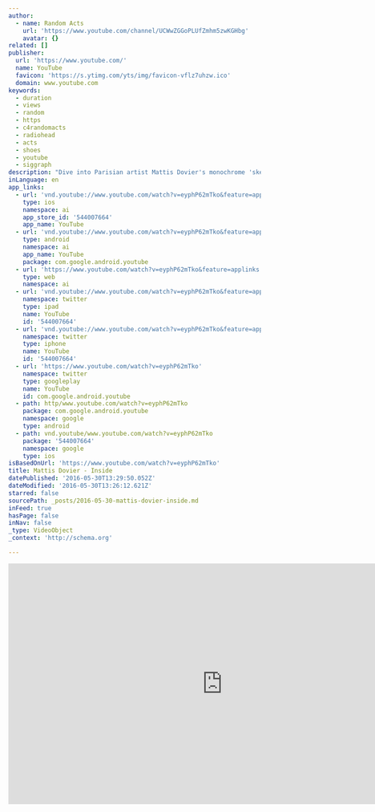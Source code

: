 ```yaml
---
author:
  - name: Random Acts
    url: 'https://www.youtube.com/channel/UCWwZGGoPLUfZmhm5zwKGHbg'
    avatar: {}
related: []
publisher:
  url: 'https://www.youtube.com/'
  name: YouTube
  favicon: 'https://s.ytimg.com/yts/img/favicon-vflz7uhzw.ico'
  domain: www.youtube.com
keywords:
  - duration
  - views
  - random
  - https
  - c4randomacts
  - radiohead
  - acts
  - shoes
  - youtube
  - siggraph
description: "Dive into Parisian artist Mattis Dovier's monochrome 'sketch' animation detailing the end of humanity as we know it, commissioned in collaboration with It's Nice That. WATCH: http://randomacts.channel4.com/ FOLLOW: https://twitter.com/C4RandomActs LIKE: https://www.facebook.com/C4RandomActs/ SUBSCRIBE: https://www.youtube.com/c/RandomActsC4"
inLanguage: en
app_links:
  - url: 'vnd.youtube://www.youtube.com/watch?v=eyphP62mTko&feature=applinks'
    type: ios
    namespace: ai
    app_store_id: '544007664'
    app_name: YouTube
  - url: 'vnd.youtube://www.youtube.com/watch?v=eyphP62mTko&feature=applinks'
    type: android
    namespace: ai
    app_name: YouTube
    package: com.google.android.youtube
  - url: 'https://www.youtube.com/watch?v=eyphP62mTko&feature=applinks'
    type: web
    namespace: ai
  - url: 'vnd.youtube://www.youtube.com/watch?v=eyphP62mTko&feature=applinks'
    namespace: twitter
    type: ipad
    name: YouTube
    id: '544007664'
  - url: 'vnd.youtube://www.youtube.com/watch?v=eyphP62mTko&feature=applinks'
    namespace: twitter
    type: iphone
    name: YouTube
    id: '544007664'
  - url: 'https://www.youtube.com/watch?v=eyphP62mTko'
    namespace: twitter
    type: googleplay
    name: YouTube
    id: com.google.android.youtube
  - path: http/www.youtube.com/watch?v=eyphP62mTko
    package: com.google.android.youtube
    namespace: google
    type: android
  - path: vnd.youtube/www.youtube.com/watch?v=eyphP62mTko
    package: '544007664'
    namespace: google
    type: ios
isBasedOnUrl: 'https://www.youtube.com/watch?v=eyphP62mTko'
title: Mattis Dovier - Inside
datePublished: '2016-05-30T13:29:50.052Z'
dateModified: '2016-05-30T13:26:12.621Z'
starred: false
sourcePath: _posts/2016-05-30-mattis-dovier-inside.md
inFeed: true
hasPage: false
inNav: false
_type: VideoObject
_context: 'http://schema.org'

---
```

<iframe src="https://cdn.embedly.com/widgets/media.html?src=https%3A%2F%2Fwww.youtube.com%2Fembed%2FeyphP62mTko%3Ffeature%3Doembed&amp;url=http%3A%2F%2Fwww.youtube.com%2Fwatch%3Fv%3DeyphP62mTko&amp;image=https%3A%2F%2Fi.ytimg.com%2Fvi%2FeyphP62mTko%2Fhqdefault.jpg&amp;key=b7d04c9b404c499eba89ee7072e1c4f7&amp;type=text%2Fhtml&amp;schema=youtube" width="854" height="480" scrolling="no" frameborder="0" allowfullscreen="" style=""></iframe>